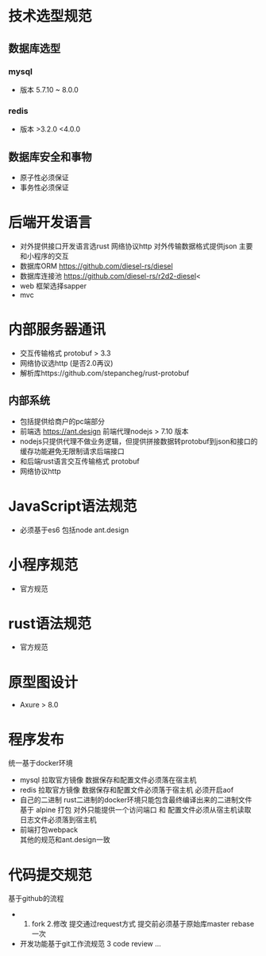 # 技术选型规范
## 数据库选型
### mysql 
* 版本 5.7.10 ~ 8.0.0
### redis
* 版本 >3.2.0  <4.0.0
## 数据库安全和事物
* 原子性必须保证
* 事务性必须保证
 
# 后端开发语言
* 对外提供接口开发语言选rust  网络协议http 对外传输数据格式提供json 主要和小程序的交互
* 数据库ORM https://github.com/diesel-rs/diesel   
* 数据库连接池 https://github.com/diesel-rs/r2d2-diesel<
* web 框架选择sapper 
* mvc


# 内部服务器通讯
* 交互传输格式 protobuf > 3.3  </br>
* 网络协议选http (是否2.0再议) </br>
* 解析库https://github.com/stepancheg/rust-protobuf 


## 内部系统 
* 包括提供给商户的pc端部分 
* 前端选 https://ant.design 前端代理nodejs > 7.10 版本 
* nodejs只提供代理不做业务逻辑，但提供拼接数据转protobuf到json和接口的缓存功能避免无限制请求后端接口 
* 和后端rust语言交互传输格式 protobuf 
* 网络协议http  


# JavaScript语法规范
* 必须基于es6  包括node  ant.design

# 小程序规范
* 官方规范

# rust语法规范
* 官方规范

# 原型图设计
* Axure > 8.0

# 程序发布
统一基于docker环境
* mysql 
拉取官方镜像 数据保存和配置文件必须落在宿主机
* redis 
拉取官方镜像 数据保存和配置文件必须落于宿主机 必须开启aof 
* 自己的二进制 
rust二进制的docker环境只能包含最终编译出来的二进制文件 基于 alpine 打包  对外只能提供一个访问端口 和 配置文件必须从宿主机读取 日志文件必须落到宿主机
* 前端打包webpack  
其他的规范和ant.design一致


# 代码提交规范
基于github的流程
* 1. fork  2.修改 提交通过request方式  提交前必须基于原始库master rebase一次
* 开发功能基于git工作流规范 
3 code review ...





 

